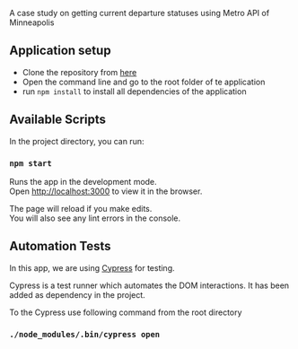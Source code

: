 A case study on getting current departure statuses using Metro API of Minneapolis

## Application setup
* Clone the repository from [here](https://github.com/techag/twincity-transit)
* Open the command line and go to the root folder of te application
* run `npm install` to install all dependencies of the application

## Available Scripts

In the project directory, you can run:

### `npm start`

Runs the app in the development mode.<br />
Open [http://localhost:3000](http://localhost:3000) to view it in the browser.

The page will reload if you make edits.<br />
You will also see any lint errors in the console.

## Automation Tests
In this app, we are using [Cypress](https://docs.cypress.io/) for testing. 

Cypress is a test runner which automates the DOM interactions. It has been added as dependency in the project. 

To the Cypress use following command from the root directory

### `./node_modules/.bin/cypress open`
